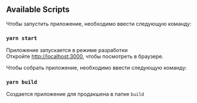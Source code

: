 ## Available Scripts

Чтобы запустить приложение, необходимо ввести следующую команду:

### `yarn start`

Приложение запускается в режиме разработки <br />
Откройте [http://localhost:3000](http://localhost:3000), чтобы посмотреть в браузере.


Чтобы собрать приложение, необходимо ввести следующую команду:

### `yarn build`

Создается приложение для продакшена в папке `build`




